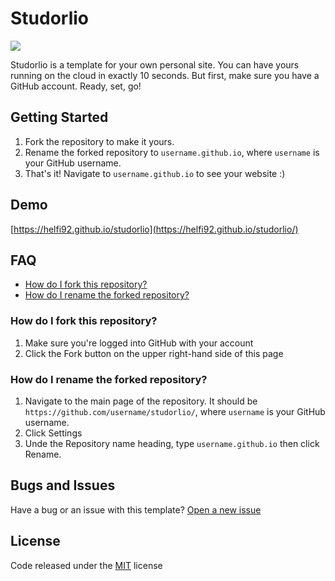 # Studorlio

![](https://www.dropbox.com/s/a1exez4ktzjc7cj/screenshot.png?dl=1)

Studorlio is a template for your own personal site. You can have yours running on the cloud in exactly 10 seconds. But first, make sure you have a GitHub account. Ready, set, go!

## Getting Started
1. Fork the repository to make it yours.
2. Rename the forked repository to `username.github.io`, where `username` is your GitHub username.
3. That's it! Navigate to `username.github.io` to see your website :) 

## Demo
[https://helfi92.github.io/studorlio](https://helfi92.github.io/studorlio/)

## FAQ
* [How do I fork this repository?](#how-do-i-fork-this-repository)
* [How do I rename the forked repository?](#how-do-i-rename-the-forked-repository)

### How do I fork this repository?
1. Make sure you're logged into GitHub with your account
2. Click the Fork button on the upper right-hand side of this page

### How do I rename the forked repository?
1. Navigate to the main page of the repository. It should be `https://github.com/username/studorlio/`, where `username` is your GitHub username.
2. Click Settings
3. Unde the Repository name heading, type `username.github.io` then click Rename.

## Bugs and Issues
Have a bug or an issue with this template? [Open a new issue](https://github.com/helfi92/studorlio/issues)

## License
Code released under the [MIT](https://github.com/helfi92/studorlio/blob/master/LICENSE) license

